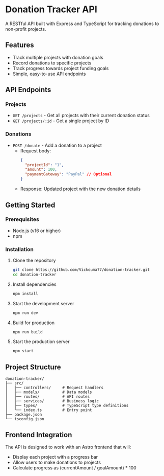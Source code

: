 # Donation Tracker API

A RESTful API built with Express and TypeScript for tracking donations to non-profit projects.

## Features

- Track multiple projects with donation goals
- Record donations to specific projects
- Track progress towards project funding goals
- Simple, easy-to-use API endpoints

## API Endpoints

### Projects

- `GET /projects` - Get all projects with their current donation status
- `GET /projects/:id` - Get a single project by ID

### Donations

- `POST /donate` - Add a donation to a project
  - Request body: 
    ```json
    {
      "projectId": "1",
      "amount": 100,
      "paymentGateway": "PayPal" // Optional
    }
    ```
  - Response: Updated project with the new donation details

## Getting Started

### Prerequisites

- Node.js (v16 or higher)
- npm

### Installation

1. Clone the repository
   ```bash
   git clone https://github.com/Vickouma77/donation-tracker.git
   cd donation-tracker
   ```

2. Install dependencies
   ```bash
   npm install
   ```

3. Start the development server
   ```bash
   npm run dev
   ```

4. Build for production
   ```bash
   npm run build
   ```

5. Start the production server
   ```bash
   npm start
   ```

## Project Structure

```
donation-tracker/
├── src/
│   ├── controllers/     # Request handlers
│   ├── models/          # Data models
│   ├── routes/          # API routes
│   ├── services/        # Business logic
│   ├── types/           # TypeScript type definitions
│   └── index.ts         # Entry point
├── package.json
└── tsconfig.json
```

## Frontend Integration

The API is designed to work with an Astro frontend that will:
- Display each project with a progress bar 
- Allow users to make donations to projects
- Calculate progress as (currentAmount / goalAmount) * 100